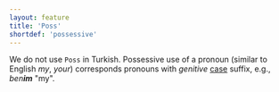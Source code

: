 ```yaml
---
layout: feature
title: 'Poss'
shortdef: 'possessive'
---
```


We do not use `Poss` in Turkish.
Possessive use of a pronoun (similar to English _my_, _your_)
corresponds pronouns with _genitive_ [case](Case) suffix, e.g.,
_ben<b>im</b>_ "my".
<!-- Interlanguage links updated Út zář 29 20:23:11 CEST 2020 -->
